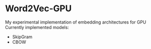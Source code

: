 # Word2Vec-GPU
My experimental implementation of embedding architectures for GPU
Currently implemented models:
*  SkipGram
*  CBOW
